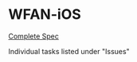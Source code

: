 # WFAN-iOS

[Complete Spec](https://www.dropbox.com/s/1pik08ygwdrk3g9/WFAN.key.pdf?dl=0)

Individual tasks listed under "Issues"
